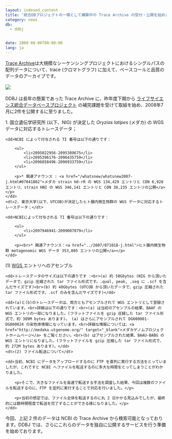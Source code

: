 ```yaml
---
layout: indexed_content
title: '統合DBプロジェクトの一環として構築中の Trace Archive の受付・公開を始めました　'
category: news
db:
  - ddbj


date: 2008-08-06T00:00:00
lang: ja
---
```


<html><a href="http://www.ncbi.nlm.nih.gov/Traces/trace.cgi" target="_blank">Trace Archive</a>は大規模なシーケンシングプロジェクトにおけるシングルパスの配列データについて、trace (クロマトグラフ) に加えて、ベースコールと品質のデータのアーカイブです。<br><br><a href="http://www.ncbi.nlm.nih.gov/Traces/trace.cgi?&amp;cmd=retrieve&amp;val=2095022956&amp;dopt=trace&amp;size=1&amp;seeas=Show" target="_blank"><img src="{{ site.baseurl }}/assets/images/news/080806_2.PNG"></a><br><br>DDBJ は長年の懸案であった Trace Archive に、昨年度下期から <a href="http://lifesciencedb.jp/" target="_blank">ライフサイエンス統合データベースプロジェクト</a> の補完課題を受けて取組を始め、2008年7月に2件を公開するに至りました。<br>

<dl>
    <dt>1. 国立遺伝学研究所 (以下、NIG) が決定した <i>Oryzias latipes</i> (メダカ) の WGS データに対応するトレースデータ；</dt>

    <dd>NCBI によって付与される TI 番号は以下の通りです：

        <ul>
            <li>2095022956-2095389675</li>
            <li>2095396176-2096435759</li>
            <li>2096858496-2096933759</li>
        </ul>

        <p>* 関連アナウンス : <a href="/whatsnew/whatsnew2007-j.html#07041802">メダカ strain Hd-rR の WGS 134,429 エントリと CON 6,928 エントリ、strain HNI の WGS 346,141 エントリと CON 38,235 エントリの公開</a></p>
    </dd>
    <dt>2. 東京大学(以下、UTCOB)が決定したヒト腸内微生物群の WGS データに対応するトレースデータ；</dt>

    <dd>NCBIによって付与される TI 番号は以下の通りです：

        <ul>
            <li>2097946941-2099007079</li>
        </ul>

        <p><br>* 関連アナウンス：<a href="../2007/071018-j.html">ヒト腸内微生物群 metagenomic WGS データ 353,805 エントリの公開</a></p>
    </dd>
</dl>

<dl>
    <dt>(1) <a href="/ddbj/wgs.html">WGS </a> エントリへのアセンブル</dt>

    <dd>トレースデータのサイズは以下の通りです :<br>(a) 約 50Gbytes (NIG から頂いたデータで、gzip 圧縮された tar ファイル形式です。.qual, peak, .seq に .scf を含んだサイズです)<br>(b) 約 40Gbytes (UTCOB から頂いたデータで、gzip 圧縮された tar ファイル形式です。.scf のみを含んだサイズです)</dd>

    <dd>(a)と(b)のトレースデータは、両方ともアセンブルされて WGS エントリとして登録されています。<br>詳細は以下の通りです：<br>(a) は当初のアセンブルの結果、BAAF の WGS エントリの一部になりました。(フラットファイルを gzip 圧縮した tar ファイル形式で、約 309M bytes あります)。 (a) はさらにアセンブルされて DG000001-DG000024 の染色体情報になっています。<br>詳細な情報については、<a href="http://medaka.utgenome.org/" target="_blank">メダカゲノムプロジェクトホームページ</a> をご覧ください。<br>(b) はアセンブルされた結果、BAAU-BABG の WGS エントリになりました。(フラットファイルを gzip 圧縮した tar ファイル形式で、約 272M bytes あります)。</dd>
    <dt>(2) ファイル転送について</dt>

    <dd>当初、NCBI にデータをアップロードするのに FTP を直列に実行する方法をとっていましたが、これですと NCBI へファイルを転送するのに多大な時間をとってしまうことがわかりました。

        <p>そこで、大きなファイルを高速で転送する手法を調査した結果、今回は複数のファイルを転送するのに、FTP を並列に実行することで対応を行いました。</p>

        <p>当初の想定では、ファイル全体を転送するのに丸 2 日かかる見込みでしたが、最終的には数時間程度で転送を完了することができる様になりました。</p>
    </dd>
</dl>

<p>今回、上記 2 件のデータは NCBI の Trace Archive から検索可能となっております。DDBJ では、さらにこれらのデータを独自に公開するサービスを行う準備を始めております。</p>
</html>
